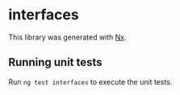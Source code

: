 # interfaces

This library was generated with [Nx](https://nx.dev).

## Running unit tests

Run `ng test interfaces` to execute the unit tests.
